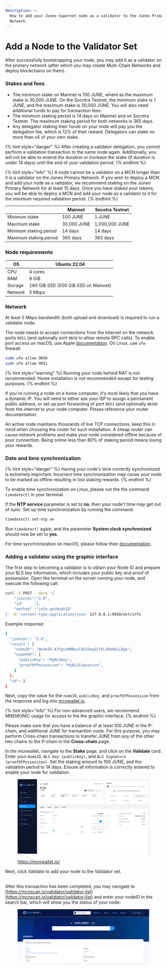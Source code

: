 ```yaml
---
description: >-
  How to add your Juneo Supernet node as a validator to the Juneo Primary
  Network.
---
```


# Add a Node to the Validator Set

After successfully bootstrapping your node, you may add it as a validator on the primary network (after which you may create Multi-Chain Networks and deploy blockchains on them).

### Stakes and fees

* The minimum stake on Mainnet is 100 JUNE, where as the maximum stake is 30,000 JUNE. On the Socotra Testnet, the minimum stake is 1 JUNE, and the maximum stake is 30,000 JUNE. You will also need additional funds to pay for transaction fees.
* The minimum staking period is 14 days on Mainnet and on Socotra Testnet. The maximum staking period for both networks is 365 days.
* Any delegator staking their funds on your node will pay you the delegation fee, which is 12% of their reward. Delegators can stake no more than x4 of your own stake.

{% hint style="danger" %}
After creating a validator delegation, you cannot perform a validation transaction to the same node again. Additionally, you will not be able to extend the duration or increase the stake (if duration is under 14 days) until the end of your validation period.
{% endhint %}

{% hint style="info" %}
A node cannot be a validator on a MCN longer than it is a validator on the Juneo Primary Network. If you wish to deploy a MCN and add your node as a validator, we recommend staking on the Juneo Primary Network for at least 15 days. Once you have staked your tokens, you will be able to deploy a MCN and add your node as a validator to it for the minimum required validation period.
{% endhint %}

|                        | Mainnet     | Socotra Testnet |
| ---------------------- | ----------- | --------------- |
| Minimum stake          | 100 JUNE    | 1 JUNE          |
| Maximum stake          | 30,000 JUNE | 1,000,000 JUNE  |
| Minimum staking period | 14 days     | 14 days         |
| Maximum staking period | 365 days    | 365 days        |

### Node requirements

| OS      | Ubuntu 22.04                         |
| ------- | ------------------------------------ |
| CPU     | 4 cores                              |
| RAM     | 8 GiB                                |
| Storage | 160 GiB SSD (500 GiB SSD on Mainnet) |
| Network | 5 Mbps                               |

### Network

At least 5 Mbps bandwidth (both upload and download) is required to run a validator node.

The node needs to accept connections from the Internet on the network ports `9651` (and optionally port `9650` to allow remote RPC calls). To enable port access on macOS, use Apple [documentation](https://support.apple.com/guide/mac-help/change-firewall-settings-on-mac-mh11783/mac). On Linux, use `ufw` firewall:

```bash
sudo ufw allow 9650
sudo ufw allow 9651 
```

{% hint style="warning" %}
Running your node behind NAT is not recommended. Home installation is not recommended except for testing purposes.
{% endhint %}

If you're running a node on a home computer, it's most likely that you have a dynamic IP. You will need to either ask your ISP to assign a permanent public address, or set up port forwarding of port `9651` (and optionally `9650`) from the internet to your node computer. Please reference your router documentation.

An active node maintains thousands of live TCP connections, keep this in mind when choosing the router for such installation. A cheap router can cause network problems and make your node considered offline because of poor connection. Being online less than 80% of staking period means losing your rewards.

### Date and time synchronization

{% hint style="danger" %}
Having your node's time correctly synchronized is extremely important. Incorrect time synchronization may cause your node to be marked as offline resulting in lost staking rewards.
{% endhint %}

To enable time synchronization on Linux, please run the the command `timedatectl` in your terminal.

If the **NTP service** parameter is set to **no**, then your node't time may get out of sync. Set up time synchronization by running the command:

```bash
timedatectl set-ntp on
```

Run `timedatectl` again, and the parameter **System clock synchronized** should now be set to **yes.**

For time synchronization on macOS, please follow their [documentation](https://support.apple.com/guide/mac-help/set-the-date-and-time-automatically-mchlp2996/mac).

### Adding a validator using the graphic interface

The first step to becoming a validator is to obtain your Node ID and prepare your BLS key information, which includes your public key and proof of possession. Open the terminal on the server running your node, and execute the following call:

```bash
curl -X POST --data '{
    "jsonrpc":"2.0",
    "id"     :1,
    "method" :"info.getNodeID"
}' -H 'content-type:application/json' 127.0.0.1:9650/ext/info
```

Example response:

```bash
{
  "jsonrpc": "2.0",
  "result": {
    "nodeID": "NodeID-4JfgcoMWBpxCQL5VmyQ1f6L36mUbLLBga",
    "nodePOP": {
      "publicKey": "MyBLSKey",
      "proofOfPossession": "MyBLSSignature",
    }
  },
  "id": 1
}
```

Next, copy the value for the `nodeID`, `publicKey`, and `proofOfPossession` from the response and log into [mcnwallet.io](https://www.mcnwallet.io/).

{% hint style="info" %}
For non-advanced users, we recommend MNEMONIC usage for access to the the graphic interface.
{% endhint %}

Please make sure that you have a balance of at least 100 JUNE in the P-chain, and additional JUNE for transaction costs. For this purpose, you may perform Cross-chain transactions to transfer JUNE from any of the other two chains to the P-chain in the **Cross-chain** page.

In the mcnwallet, navigate to the **Stake** page, and click on the **Validate** card. Enter your `NodeID`, `BLS Key (publicKey)`, and `BLS Signature (proofOfPossession)`. Set the staking amount to 100 JUNE, and the validation period to 14 days. Ensure all information is correctly entered to enable your node for validation.

<figure><img src="../.gitbook/assets/image (22).png" alt=""><figcaption><p><a href="https://mcnwallet.io/">https://mcnwallet.io/</a></p></figcaption></figure>

Next, click Validate to add your node to the Validator set.

\
After this transaction has been completed, you may navigate to [https://mcnscan.io/validator/validator-list](https://mcnscan.io/validator/validator-list) and enter your nodeID in the search bar, which will show you the status of your node:

<figure><img src="../.gitbook/assets/image (5).png" alt=""><figcaption></figcaption></figure>

